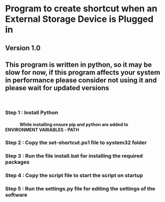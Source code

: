 # Program to create shortcut when an External Storage Device is Plugged in

## Version 1.0

## This program is written in python, so it may be slow for now, if this program affects your system in performance please consider not using it and please wait for updated versions

<br>

### Step 1 : Install Python
#### &nbsp; &nbsp; &nbsp; &nbsp; &nbsp; &nbsp; &nbsp; While installing ensure pip and python are added to ENVIRONMENT VARIABLES - PATH
### Step 2 : Copy the set-shortcut.ps1 file to system32 folder
### Step 3 : Run the file install.bat for installing the required packages
### Step 4 : Copy the script file to start the script on startup
### Step 5 : Run the settings.py file for editing the settings of the software